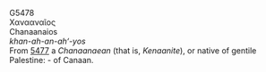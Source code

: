 <body>
  <p>G5478<br>  Χανααναῖος  <br> Chanaanaios  <br><i>khan-ah-an-ah‘-yos </i><br>From <a href="g5477.htm">5477</a>  a <i>Chanaanaean</i> (that is, <i>Kenaanite</i>), or native of gentile Palestine: - of Canaan.<br></p>
 </body>